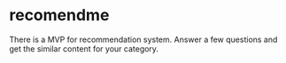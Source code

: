 # recomendme
There is a MVP for recommendation system. Answer a few questions and get the similar content for your category.
